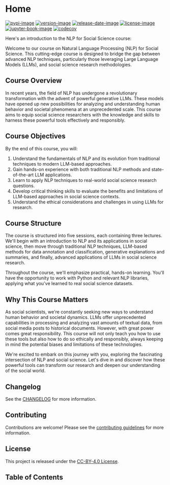 # Home

[![pypi-image]][pypi-url]
[![version-image]][release-url]
[![release-date-image]][release-url]
[![license-image]][license-url]
[![jupyter-book-image]][docs-url]
[![codecov][codecov-image]][codecov-url]

<!-- Links: -->

[hyperfast python template]: https://github.com/entelecheia/hyperfast-python-template
[codecov-image]: https://codecov.io/gh/entelecheia/nlp4ss/branch/main/graph/badge.svg?token=FZ6rvEttdM
[codecov-url]: https://codecov.io/gh/entelecheia/nlp4ss
[pypi-image]: https://img.shields.io/pypi/v/nlp4ss
[license-image]: https://img.shields.io/github/license/entelecheia/nlp4ss
[license-url]: https://github.com/entelecheia/nlp4ss/blob/main/LICENSE
[version-image]: https://img.shields.io/github/v/release/entelecheia/nlp4ss?sort=semver
[release-date-image]: https://img.shields.io/github/release-date/entelecheia/nlp4ss
[release-url]: https://github.com/entelecheia/nlp4ss/releases
[jupyter-book-image]: https://jupyterbook.org/en/stable/_images/badge.svg
[repo-url]: https://github.com/entelecheia/nlp4ss
[pypi-url]: https://pypi.org/project/nlp4ss
[docs-url]: https://nlp4ss.entelecheia.ai
[changelog]: https://github.com/entelecheia/nlp4ss/blob/main/CHANGELOG.md
[contributing guidelines]: https://github.com/entelecheia/nlp4ss/blob/main/CONTRIBUTING.md

<!-- Links: -->

Here's an introduction to the NLP for Social Science course:

Welcome to our course on Natural Language Processing (NLP) for Social Science. This cutting-edge course is designed to bridge the gap between advanced NLP techniques, particularly those leveraging Large Language Models (LLMs), and social science research methodologies.

## Course Overview

In recent years, the field of NLP has undergone a revolutionary transformation with the advent of powerful generative LLMs. These models have opened up new possibilities for analyzing and understanding human behavior and societal phenomena at an unprecedented scale. This course aims to equip social science researchers with the knowledge and skills to harness these powerful tools effectively and responsibly.

## Course Objectives

By the end of this course, you will:

1. Understand the fundamentals of NLP and its evolution from traditional techniques to modern LLM-based approaches.
2. Gain hands-on experience with both traditional NLP methods and state-of-the-art LLM applications.
3. Learn to apply NLP techniques to real-world social science research questions.
4. Develop critical thinking skills to evaluate the benefits and limitations of LLM-based approaches in social science contexts.
5. Understand the ethical considerations and challenges in using LLMs for research.

## Course Structure

The course is structured into five sessions, each containing three lectures. We'll begin with an introduction to NLP and its applications in social science, then move through traditional NLP techniques, LLM-based methods for data annotation and classification, generative explanations and summaries, and finally, advanced applications of LLMs in social science research.

Throughout the course, we'll emphasize practical, hands-on learning. You'll have the opportunity to work with Python and relevant NLP libraries, applying what you've learned to real social science datasets.

## Why This Course Matters

As social scientists, we're constantly seeking new ways to understand human behavior and societal dynamics. LLMs offer unprecedented capabilities in processing and analyzing vast amounts of textual data, from social media posts to historical documents. However, with great power comes great responsibility. This course will not only teach you how to use these tools but also how to do so ethically and responsibly, always keeping in mind the potential biases and limitations of these technologies.

We're excited to embark on this journey with you, exploring the fascinating intersection of NLP and social science. Let's dive in and discover how these powerful tools can transform our research and deepen our understanding of the social world.

## Changelog

See the [CHANGELOG] for more information.

## Contributing

Contributions are welcome! Please see the [contributing guidelines] for more information.

## License

This project is released under the [CC-BY-4.0 License][license-url].

## Table of Contents

```{tableofcontents}

```
